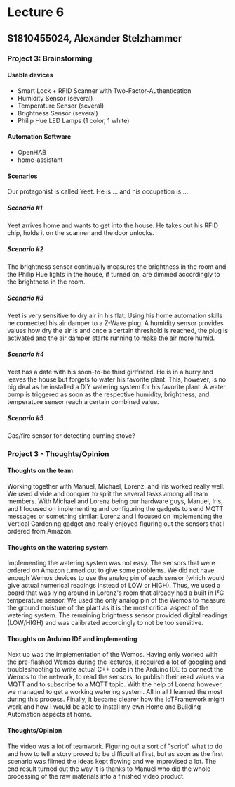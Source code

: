# Lecture 6
## S1810455024, Alexander Stelzhammer

### Project 3: Brainstorming
#### Usable devices
- Smart Lock + RFID Scanner with Two-Factor-Authentication
- Humidity Sensor (several)
- Temperature Sensor (several)
- Brightness Sensor (several)
- Philip Hue LED Lamps (1 color, 1 white)

#### Automation Software
- OpenHAB
- home-assistant

#### Scenarios

Our protagonist is called Yeet. He is ... and his occupation is .... 

##### Scenario #1
Yeet arrives home and wants to get into the house. He takes out his RFID chip, holds it on the scanner and the door unlocks.

##### Scenario #2
The brightness sensor continually measures the brightness in the room and the Philip Hue lights in the house, if turned on, are dimmed accordingly to the brightness in the room.

##### Scenario #3
Yeet is very sensitive to dry air in his flat. Using his home automation skills he connected his air damper to a Z-Wave plug. A humidity sensor provides values how dry the air is and once a certain threshold is reached, the plug is activated and the air damper starts running to make the air more humid.

##### Scenario #4
Yeet has a date with his soon-to-be third girlfriend. He is in a hurry and leaves the house but forgets to water his favorite plant. This, however, is no big deal as he installed a DIY watering system for his favorite plant. A water pump is triggered as soon as the respective humidity, brightness, and temperature sensor reach a certain combined value.

##### Scenario #5
Gas/fire sensor for detecting burning stove?


### Project 3 - Thoughts/Opinion
#### Thoughts on the team
Working together with Manuel, Michael, Lorenz, and Iris worked really well. We used divide and conquer to split the several tasks among all team members. With Michael and Lorenz being our hardware guys, Manuel, Iris, and I focused on implementing and configuring the gadgets to send MQTT messages or something similar. Lorenz and I focused on implementing the Vertical Gardening gadget and really enjoyed figuring out the sensors that I ordered from Amazon.

#### Thoughts on the watering system
Implementing the watering system was not easy. The sensors that were ordered on Amazon turned out to give some problems. We did not have enough Wemos devices to use the analog pin of each sensor (which would give actual numerical readings instead of LOW or HIGH). Thus, we used a board that was lying around in Lorenz's room that already had a built in I²C temperature sensor. We used the only analog pin of the Wemos to measure the ground moisture of the plant as it is the most critical aspect of the watering system. The remaining brightness sensor provided digital readings (LOW/HIGH) and was calibrated accordingly to not be too sensitive.

#### Thoughts on Arduino IDE and implementing
Next up was the implementation of the Wemos. Having only worked with the pre-flashed Wemos during the lectures, it required a lot of googling and troubleshooting to write actual C++ code in the Arduino IDE to connect the Wemos to the network, to read the sensors, to publish their read values via MQTT and to subscribe to a MQTT topic. With the help of Lorenz however, we managed to get a working watering system.
All in all I learned the most during this process. Finally, it became clearer how the IoTFramework might work and how I would be able to install my own Home and Building Automation aspects at home.

#### Thoughts/Opinion
The video was a lot of teamwork. Figuring out a sort of "script" what to do and how to tell a story proved to be difficult at first, but as soon as the first scenario was filmed the ideas kept flowing and we improvised a lot. The end result turned out the way it is thanks to Manuel who did the whole processing of the raw materials into a finished video product.